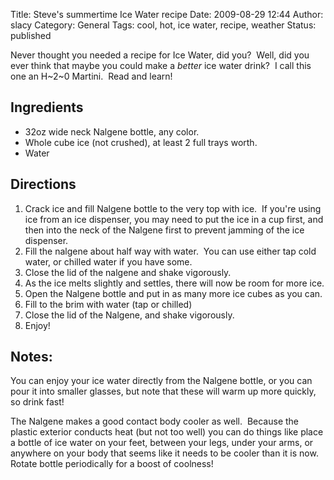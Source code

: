 Title: Steve's summertime Ice Water recipe
Date: 2009-08-29 12:44
Author: slacy
Category: General
Tags: cool, hot, ice water, recipe, weather
Status: published

Never thought you needed a recipe for Ice Water, did you?  Well, did you
ever think that maybe you could make a *better* ice water drink?  I call
this one an H~2~0 Martini.  Read and learn!

Ingredients
-----------

-   32oz wide neck Nalgene bottle, any color.
-   Whole cube ice (not crushed), at least 2 full trays worth.
-   Water

Directions
----------

1.  Crack ice and fill Nalgene bottle to the very top with ice.  If
    you're using ice from an ice dispenser, you may need to put the ice
    in a cup first, and then into the neck of the Nalgene first to
    prevent jamming of the ice dispenser.
2.  Fill the nalgene about half way with water.  You can use either tap
    cold water, or chilled water if you have some.
3.  Close the lid of the nalgene and shake vigorously.
4.  As the ice melts slightly and settles, there will now be room for
    more ice.
5.  Open the Nalgene bottle and put in as many more ice cubes as
    you can.
6.  Fill to the brim with water (tap or chilled)
7.  Close the lid of the Nalgene, and shake vigorously.
8.  Enjoy!

Notes:
------

You can enjoy your ice water directly from the Nalgene bottle, or you
can pour it into smaller glasses, but note that these will warm up more
quickly, so drink fast!

The Nalgene makes a good contact body cooler as well.  Because the
plastic exterior conducts heat (but not too well) you can do things like
place a bottle of ice water on your feet, between your legs, under your
arms, or anywhere on your body that seems like it needs to be cooler
than it is now.   Rotate bottle periodically for a boost of coolness!
